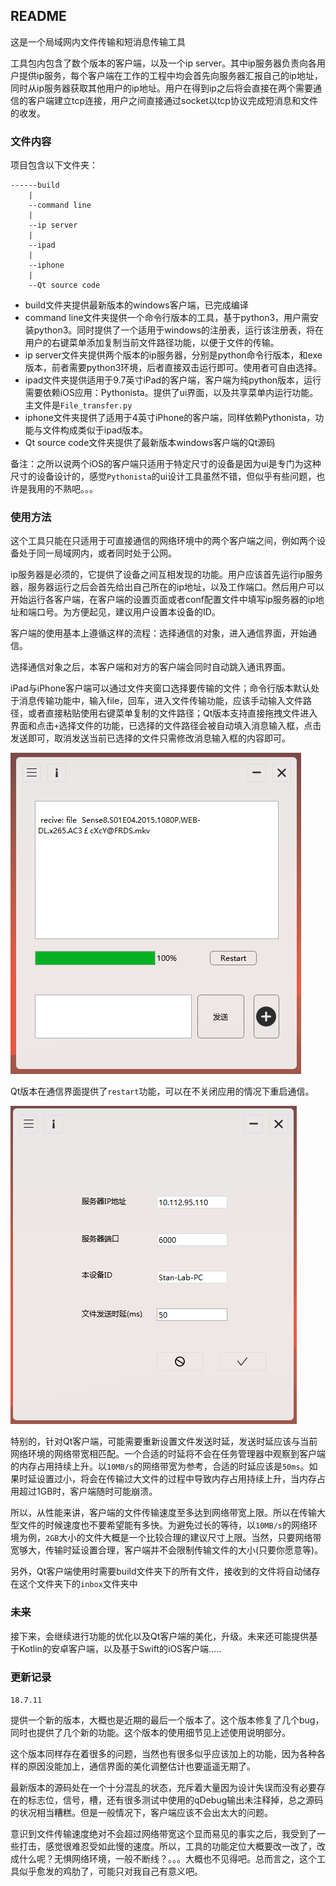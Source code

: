 ## README

这是一个局域网内文件传输和短消息传输工具

工具包内包含了数个版本的客户端，以及一个ip server。其中ip服务器负责向各用户提供ip服务，每个客户端在工作的工程中均会首先向服务器汇报自己的ip地址，同时从ip服务器获取其他用户的ip地址。用户在得到ip之后将会直接在两个需要通信的客户端建立tcp连接，用户之间直接通过socket以tcp协议完成短消息和文件的收发。

### 文件内容

项目包含以下文件夹：

~~~
------build
    |
    --command line
    |
    --ip server
    |
    --ipad
    |
    --iphone
    |
    --Qt source code

~~~

- build文件夹提供最新版本的windows客户端，已完成编译
- command line文件夹提供一个命令行版本的工具，基于python3，用户需安装python3。同时提供了一个适用于windows的注册表，运行该注册表，将在用户的右键菜单添加复制当前文件路径功能，以便于文件的传输。
- ip server文件夹提供两个版本的ip服务器，分别是python命令行版本，和exe版本，前者需要python3环境，后者直接双击运行即可。使用者可自由选择。
- ipad文件夹提供适用于9.7英寸iPad的客户端，客户端为纯python版本，运行需要依赖iOS应用：Pythonista。提供了ui界面，以及共享菜单内运行功能。主文件是`File_transfer.py`
- iphone文件夹提供了适用于4英寸iPhone的客户端，同样依赖Pythonista，功能与文件构成类似于ipad版本。
- Qt source code文件夹提供了最新版本windows客户端的Qt源码

备注：之所以说两个iOS的客户端只适用于特定尺寸的设备是因为ui是专门为这种尺寸的设备设计的，感觉`Pythonista`的ui设计工具虽然不错，但似乎有些问题，也许是我用的不熟吧。。。

### 使用方法

这个工具只能在只适用于可直接通信的网络环境中的两个客户端之间，例如两个设备处于同一局域网内，或者同时处于公网。

ip服务器是必须的，它提供了设备之间互相发现的功能。用户应该首先运行ip服务器，服务器运行之后会首先给出自己所在的ip地址，以及工作端口。然后用户可以开始运行各客户端，在客户端的设置页面或者conf配置文件中填写ip服务器的ip地址和端口号。为方便起见，建议用户设置本设备的ID。

客户端的使用基本上遵循这样的流程：选择通信的对象，进入通信界面，开始通信。

选择通信对象之后，本客户端和对方的客户端会同时自动跳入通讯界面。

iPad与iPhone客户端可以通过文件夹窗口选择要传输的文件；命令行版本默认处于消息传输功能中，输入file，回车，进入文件传输功能，应该手动输入文件路径，或者直接粘贴使用右键菜单复制的文件路径；Qt版本支持直接拖拽文件进入界面和点击`+`选择文件的功能，已选择的文件路径会被自动填入消息输入框，点击发送即可，取消发送当前已选择的文件只需修改消息输入框的内容即可。

![qt_talk_page](image/qt_talk_page.png)

Qt版本在通信界面提供了`restart`功能，可以在不关闭应用的情况下重启通信。

![qt_set_page](image/qt_set_page.png)

特别的，针对Qt客户端，可能需要重新设置文件发送时延，发送时延应该与当前网络环境的网络带宽相匹配。一个合适的时延将不会在任务管理器中观察到客户端的内存占用持续上升。以`10MB/s`的网络带宽为参考，合适的时延应该是`50ms`。如果时延设置过小，将会在传输过大文件的过程中导致内存占用持续上升，当内存占用超过1GB时，客户端随时可能崩溃。



所以，从性能来讲，客户端的文件传输速度至多达到网络带宽上限。所以在传输大型文件的时候速度也不要希望能有多快。为避免过长的等待，以`10MB/s`的网络环境为例，`2GB`大小的文件大概是一个比较合理的建议尺寸上限。当然，只要网络带宽够大，传输时延设置合理，客户端并不会限制传输文件的大小(只要你愿意等)。

另外，Qt客户端使用时需要build文件夹下的所有文件，接收到的文件将自动储存在这个文件夹下的`inbox`文件夹中

### 未来

接下来，会继续进行功能的优化以及Qt客户端的美化，升级。未来还可能提供基于Kotlin的安卓客户端，以及基于Swift的iOS客户端.....



### 更新记录

`18.7.11`

提供一个新的版本，大概也是近期的最后一个版本了。这个版本修复了几个bug，同时也提供了几个新的功能。这个版本的使用细节见上述使用说明部分。

这个版本同样存在着很多的问题，当然也有很多似乎应该加上的功能，因为各种各样的原因没能加上，通信界面的美化调整估计也要遥遥无期了。

最新版本的源码处在一个十分混乱的状态，充斥着大量因为设计失误而没有必要存在的标志位，信号，槽，还有很多测试中使用的qDebug输出未注释掉，总之源码的状况相当糟糕。但是一般情况下，客户端应该不会出太大的问题。

意识到文件传输速度绝对不会超过网络带宽这个显而易见的事实之后，我受到了一些打击，感觉很难忍受如此慢的速度。所以，工具的功能定位大概要改一改了，改成什么呢？无惧网络环境，一般不断线？。。。大概也不见得吧。总而言之，这个工具似乎愈发的鸡肋了，可能只对我自己有意义吧。